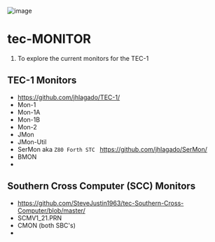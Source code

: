 ![image](https://github.com/user-attachments/assets/616c6158-64ea-4da9-b4a1-5c3974e01ffa)




# tec-MONITOR

1. To explore the current monitors for the TEC-1

## TEC-1 Monitors 
- https://github.com/jhlagado/TEC-1/
- Mon-1
- Mon-1A
- Mon-1B
- Mon-2
- JMon
- JMon-Util
- SerMon aka `Z80 Forth STC `  https://github.com/jhlagado/SerMon/
- BMON
-  

## Southern Cross Computer (SCC) Monitors 
- https://github.com/SteveJustin1963/tec-Southern-Cross-Computer/blob/master/
- SCMV1_21.PRN
- CMON (both SBC's)
- 


 

